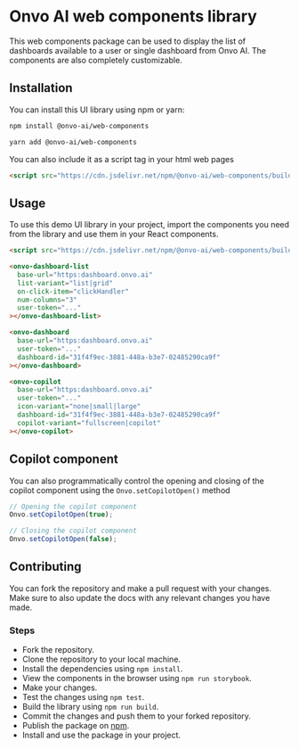 # Onvo AI web components library

This web components package can be used to display the list of dashboards available to a user or single dashboard from Onvo AI. The components are also completely customizable.

## Installation

You can install this UI library using npm or yarn:

```bash
npm install @onvo-ai/web-components
```

```bash
yarn add @onvo-ai/web-components
```

You can also include it as a script tag in your html web pages

```html
<script src="https://cdn.jsdelivr.net/npm/@onvo-ai/web-components/build/static/js/main.js"></script>
```

## Usage

To use this demo UI library in your project, import the components you need from the library and use them in your React components.

```html
<script src="https://cdn.jsdelivr.net/npm/@onvo-ai/web-components/build/static/js/main.js"></script>

<onvo-dashboard-list
  base-url="https:dashboard.onvo.ai"
  list-variant="list|grid"
  on-click-item="clickHandler"
  num-columns="3"
  user-token="..."
></onvo-dashboard-list>

<onvo-dashboard
  base-url="https:dashboard.onvo.ai"
  user-token="..."
  dashboard-id="31f4f9ec-3881-448a-b3e7-02485290ca9f"
></onvo-dashboard>

<onvo-copilot
  base-url="https:dashboard.onvo.ai"
  user-token="..."
  icon-variant="none|small|large"
  dashboard-id="31f4f9ec-3881-448a-b3e7-02485290ca9f"
  copilot-variant="fullscreen|copilot"
></onvo-copilot>
```

## Copilot component

You can also programmatically control the opening and closing of the copilot component using the `Onvo.setCopilotOpen()` method

```javascript
// Opening the copilot component
Onvo.setCopilotOpen(true);

// Closing the copilot component
Onvo.setCopilotOpen(false);
```

## Contributing

You can fork the repository and make a pull request with your changes. Make sure to also update the docs with any relevant changes you have made.

### Steps

- Fork the repository.
- Clone the repository to your local machine.
- Install the dependencies using `npm install`.
- View the components in the browser using `npm run storybook`.
- Make your changes.
- Test the changes using `npm test`.
- Build the library using `npm run build`.
- Commit the changes and push them to your forked repository.
- Publish the package on [npm](https://www.npmjs.com/).
- Install and use the package in your project.
